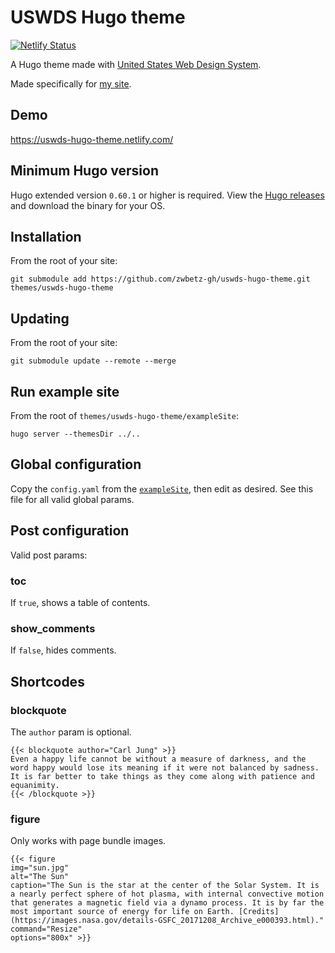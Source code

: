 # USWDS Hugo theme

[![Netlify Status](https://api.netlify.com/api/v1/badges/675e8c1c-bba0-4a89-8cb6-4e4706bae488/deploy-status)](https://app.netlify.com/sites/uswds-hugo-theme/deploys)

A Hugo theme made with [United States Web Design System](https://v2.designsystem.digital.gov/). 

Made specifically for [my site](https://github.com/zwbetz-gh/zwbetz).

## Demo

https://uswds-hugo-theme.netlify.com/

## Minimum Hugo version

Hugo extended version `0.60.1` or higher is required. View the [Hugo releases](https://github.com/gohugoio/hugo/releases) and download the binary for your OS.

## Installation

From the root of your site:

```
git submodule add https://github.com/zwbetz-gh/uswds-hugo-theme.git themes/uswds-hugo-theme
```

## Updating

From the root of your site:

```
git submodule update --remote --merge
```

## Run example site

From the root of `themes/uswds-hugo-theme/exampleSite`:

```
hugo server --themesDir ../..
```

## Global configuration

Copy the `config.yaml` from the [`exampleSite`](https://github.com/zwbetz-gh/uswds-hugo-theme/tree/master/exampleSite), then edit as desired. See this file for all valid global params. 

## Post configuration

Valid post params:

### toc

If `true`, shows a table of contents.

### show_comments

If `false`, hides comments. 

## Shortcodes

### blockquote

The `author` param is optional. 

```
{{< blockquote author="Carl Jung" >}}
Even a happy life cannot be without a measure of darkness, and the word happy would lose its meaning if it were not balanced by sadness. It is far better to take things as they come along with patience and equanimity.
{{< /blockquote >}}
```

### figure

Only works with page bundle images. 

```
{{< figure
img="sun.jpg" 
alt="The Sun" 
caption="The Sun is the star at the center of the Solar System. It is a nearly perfect sphere of hot plasma, with internal convective motion that generates a magnetic field via a dynamo process. It is by far the most important source of energy for life on Earth. [Credits](https://images.nasa.gov/details-GSFC_20171208_Archive_e000393.html)." 
command="Resize" 
options="800x" >}}
```

